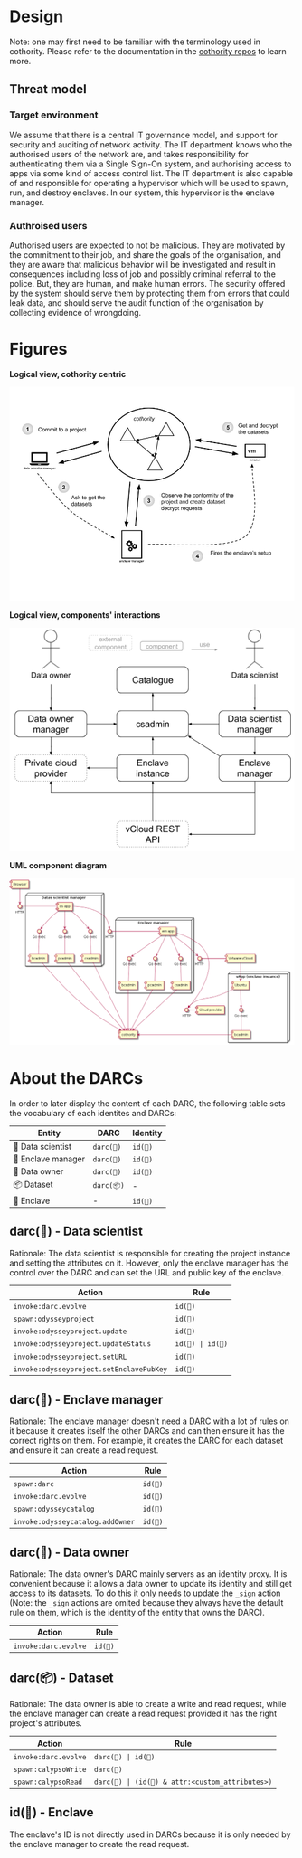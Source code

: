 # Design

Note: one may first need to be familiar with the terminology used in
cothority. Please refer to the documentation in the
[cothority repos](https://github.com/dedis/cothority)
to learn more.

## Threat model

### Target environment

We assume that there is a central IT governance model, and support for
security and auditing of network activity. The IT department knows who
the authorised users of the network are, and takes responsibility for
authenticating them via a Single Sign-On system, and authorising access
to apps via some kind of access control list.  The IT department is also
capable of and responsible for operating a hypervisor which will be used
to spawn, run, and destroy enclaves. In our system, this hypervisor is
the enclave manager.

### Authroised users

Authorised users are expected to not be malicious. They are motivated by
the commitment to their job, and share the goals of the organisation,
and they are aware that malicious behavior will be investigated and
result in consequences including loss of job and possibly criminal
referral to the police. But, they are human, and make human errors. The
security offered by the system should serve them by protecting them from
errors that could leak data, and should serve the audit function of the
organisation by collecting evidence of wrongdoing.

# Figures

**Logical view, cothority centric**
<center><img src="assets/cothority_view.png"/></center>

**Logical view, components' interactions**
<center><img src="assets/logical_view.png"/></center>

**UML component diagram**
<center><img src="assets/components_uml.png"/></center>

# About the DARCs

In order to later display the content of each DARC, the following table sets the
vocabulary of each identites and DARCs:

| Entity | DARC | Identity |
| ------ | ---- | -------- |
| 🔬 Data scientist | `darc(🔬)` | `id(🔬)` |
| 🐙 Enclave manager | `darc(🐙)` | `id(🐙)` |
| 👔 Data owner | `darc(👔)` | `id(👔)` |
| 📦 Dataset | `darc(📦)` | - |
| 🔐 Enclave | - | `id(🔐)` |

## darc(🔬) - Data scientist

Rationale: The data scientist is responsible for creating the project instance
and setting the attributes on it. However, only the enclave manager has the
control over the DARC and can set the URL and public key of the enclave.

| Action | Rule | 
| ------ | ---- |
| `invoke:darc.evolve` | `id(🐙)` |
| `spawn:odysseyproject` | `id(🔬)` |
| `invoke:odysseyproject.update` | `id(🔬)` |
| `invoke:odysseyproject.updateStatus` | `id(🔬) \| id(🐙)` |
| `invoke:odysseyproject.setURL` | `id(🐙)` |
| `invoke:odysseyproject.setEnclavePubKey` | `id(🐙)` | 

## darc(🐙) - Enclave manager

Rationale: The enclave manager doesn't need a DARC with a lot of rules on it
because it creates itself the other DARCs and can then ensure it has the correct
rights on them. For example, it creates the DARC for each dataset and ensure it
can create a read request.

| Action | Rule | 
| ------ | ---- |
| `spawn:darc` | `id(🐙)` |
| `invoke:darc.evolve` | `id(🐙)` |
| `spawn:odysseycatalog` | `id(🐙)` |
| `invoke:odysseycatalog.addOwner` | `id(🐙)` |

## darc(👔) - Data owner

Rationale: The data owner's DARC mainly servers as an identity proxy. It is
convenient because it allows a data owner to update its identity and still get
access to its datasets. To do this it only needs to update the `_sign` action
(Note: the `_sign` actions are omited because they always have the default rule
on them, which is the identity of the entity that owns the DARC).

| Action | Rule | 
| ------ | ---- |
| `invoke:darc.evolve` | `id(👔)` |

## darc(📦) - Dataset

Rationale: The data owner is able to create a write and read request, while the
enclave manager can create a read request provided it has the right project's
attributes.

| Action | Rule | 
| ------ | ---- |
| `invoke:darc.evolve` | `darc(👔) \| id(🐙)` |
| `spawn:calypsoWrite` | `darc(👔)` |
| `spawn:calypsoRead` | `darc(👔) \| (id(🐙) & attr:<custom_attributes>)` |

## id(🔐) - Enclave

The enclave's ID is not directly used in DARCs because it is only needed by the
enclave manager to create the read request.
